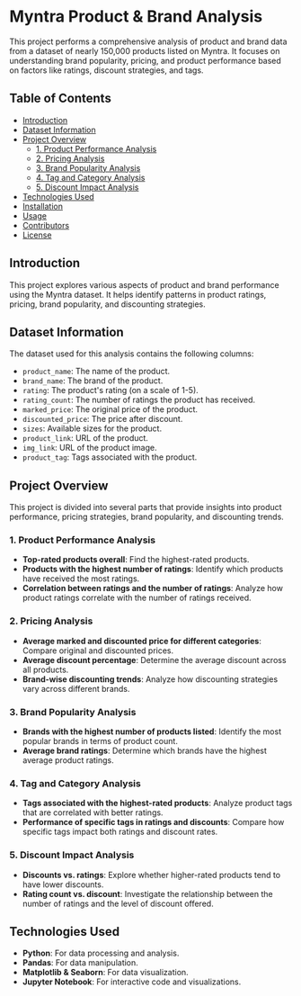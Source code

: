 # Myntra Product & Brand Analysis

This project performs a comprehensive analysis of product and brand data from a dataset of nearly 150,000 products listed on Myntra. It focuses on understanding brand popularity, pricing, and product performance based on factors like ratings, discount strategies, and tags.

## Table of Contents

- [Introduction](#introduction)
- [Dataset Information](#dataset-information)
- [Project Overview](#project-overview)
  - [1. Product Performance Analysis](#1-product-performance-analysis)
  - [2. Pricing Analysis](#2-pricing-analysis)
  - [3. Brand Popularity Analysis](#3-brand-popularity-analysis)
  - [4. Tag and Category Analysis](#4-tag-and-category-analysis)
  - [5. Discount Impact Analysis](#5-discount-impact-analysis)
- [Technologies Used](#technologies-used)
- [Installation](#installation)
- [Usage](#usage)
- [Contributors](#contributors)
- [License](#license)

## Introduction

This project explores various aspects of product and brand performance using the Myntra dataset. It helps identify patterns in product ratings, pricing, brand popularity, and discounting strategies.

## Dataset Information

The dataset used for this analysis contains the following columns:

- `product_name`: The name of the product.
- `brand_name`: The brand of the product.
- `rating`: The product's rating (on a scale of 1-5).
- `rating_count`: The number of ratings the product has received.
- `marked_price`: The original price of the product.
- `discounted_price`: The price after discount.
- `sizes`: Available sizes for the product.
- `product_link`: URL of the product.
- `img_link`: URL of the product image.
- `product_tag`: Tags associated with the product.

## Project Overview

This project is divided into several parts that provide insights into product performance, pricing strategies, brand popularity, and discounting trends.

### 1. Product Performance Analysis

- **Top-rated products overall**: Find the highest-rated products.
- **Products with the highest number of ratings**: Identify which products have received the most ratings.
- **Correlation between ratings and the number of ratings**: Analyze how product ratings correlate with the number of ratings received.

### 2. Pricing Analysis

- **Average marked and discounted price for different categories**: Compare original and discounted prices.
- **Average discount percentage**: Determine the average discount across all products.
- **Brand-wise discounting trends**: Analyze how discounting strategies vary across different brands.

### 3. Brand Popularity Analysis

- **Brands with the highest number of products listed**: Identify the most popular brands in terms of product count.
- **Average brand ratings**: Determine which brands have the highest average product ratings.

### 4. Tag and Category Analysis

- **Tags associated with the highest-rated products**: Analyze product tags that are correlated with better ratings.
- **Performance of specific tags in ratings and discounts**: Compare how specific tags impact both ratings and discount rates.

### 5. Discount Impact Analysis

- **Discounts vs. ratings**: Explore whether higher-rated products tend to have lower discounts.
- **Rating count vs. discount**: Investigate the relationship between the number of ratings and the level of discount offered.

## Technologies Used

- **Python**: For data processing and analysis.
- **Pandas**: For data manipulation.
- **Matplotlib & Seaborn**: For data visualization.
- **Jupyter Notebook**: For interactive code and visualizations.

